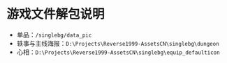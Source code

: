 # 游戏文件解包说明

- 单品：`/singlebg/data_pic`
- 轶事与主线海报：`D:\Projects\Reverse1999-AssetsCN\singlebg\dungeon`
- 心相：`D:\Projects\Reverse1999-AssetsCN\singlebg\equip_defaulticon`